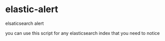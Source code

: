 # elastic-alert
elsaticsearch alert 

you can use this script for any elasticsearch index that you need to notice
